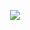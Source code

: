 <p align="center">
<img src="https://user-images.githubusercontent.com/53242511/82916064-ed3e5100-9f47-11ea-8967-a62568df50ac.jpeg">
</p>  
